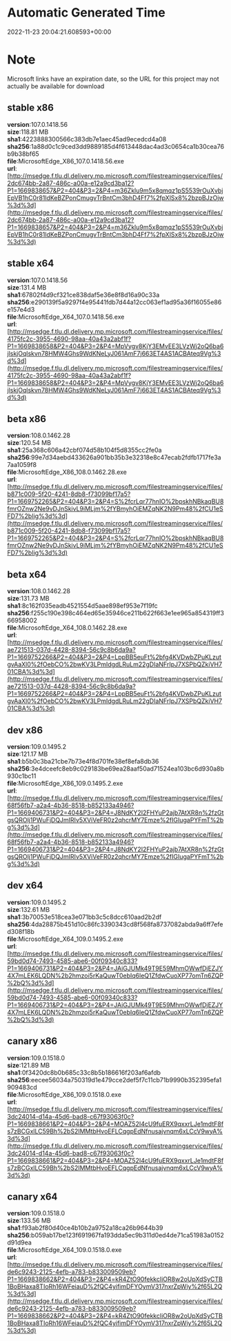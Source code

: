 # Automatic Generated Time
2022-11-23 20:04:21.608593+00:00

# Note
Microsoft links have an expiration date, so the URL for this project may not actually be available for download

## stable x86
**version**:107.0.1418.56  
**size**:118.81 MB  
**sha1**:4223888300566c383db7e1aec45ad9ecedcd4a08  
**sha256**:1a88d0c1c9ced3dd9889185d4f613448dac4ad3c0654ca1b30cea76b9b38bf65  
**file**:MicrosoftEdge_X86_107.0.1418.56.exe  
**url**:[http://msedge.f.tlu.dl.delivery.mp.microsoft.com/filestreamingservice/files/2dc674bb-2a87-486c-a00a-e12a9cd3ba12?P1=1669838657&P2=404&P3=2&P4=m36Zklu9m5x8qmqz1pS5539rOuXvbjEpVB1hC0r81ldKeBZPonCmugvTrBntCm3bhD4Ff7%2fpXlSx8%2bzpBJzOjw%3d%3d](http://msedge.f.tlu.dl.delivery.mp.microsoft.com/filestreamingservice/files/2dc674bb-2a87-486c-a00a-e12a9cd3ba12?P1=1669838657&P2=404&P3=2&P4=m36Zklu9m5x8qmqz1pS5539rOuXvbjEpVB1hC0r81ldKeBZPonCmugvTrBntCm3bhD4Ff7%2fpXlSx8%2bzpBJzOjw%3d%3d)  

## stable x64
**version**:107.0.1418.56  
**size**:131.4 MB  
**sha1**:67802f4d9cf321ce838daf5e36e8f8d16a90c33a  
**sha256**:e290139f5a9297f4e95441fdb7d44a12cc063ef1ad95a36f16055e86e157e4d3  
**file**:MicrosoftEdge_X64_107.0.1418.56.exe  
**url**:[http://msedge.f.tlu.dl.delivery.mp.microsoft.com/filestreamingservice/files/4175fc2c-3955-4690-98aa-40a43a2abf1f?P1=1669838658&P2=404&P3=2&P4=MpVygv8KjY3EMvEE3LVzWj2oQ6ba6jlskjOqlskvn78HMW4Ghs9WdKNeLyJ061AmF7j663ET4AS1ACBAteq9Vg%3d%3d](http://msedge.f.tlu.dl.delivery.mp.microsoft.com/filestreamingservice/files/4175fc2c-3955-4690-98aa-40a43a2abf1f?P1=1669838658&P2=404&P3=2&P4=MpVygv8KjY3EMvEE3LVzWj2oQ6ba6jlskjOqlskvn78HMW4Ghs9WdKNeLyJ061AmF7j663ET4AS1ACBAteq9Vg%3d%3d)  

## beta x86
**version**:108.0.1462.28  
**size**:120.54 MB  
**sha1**:25a368c606a42cbf074d58b104f5d8355cc2fe0a  
**sha256**:99e7d34aebd433626a901bb35b3e32318e8c47ecab2fdfb1717fe3a7aa1059f8  
**file**:MicrosoftEdge_X86_108.0.1462.28.exe  
**url**:[http://msedge.f.tlu.dl.delivery.mp.microsoft.com/filestreamingservice/files/b871c009-5f20-4241-8db8-f73099bf17a5?P1=1669752265&P2=404&P3=2&P4=S%2fcrLqr77hnIO%2bpskhNBkaqBU8fmrOZnw2Ne9vDJnSkivL9iMLjm%2fYBmyhOiEMZqNK2N9Pm48%2fCU1eSFD7%2bIig%3d%3d](http://msedge.f.tlu.dl.delivery.mp.microsoft.com/filestreamingservice/files/b871c009-5f20-4241-8db8-f73099bf17a5?P1=1669752265&P2=404&P3=2&P4=S%2fcrLqr77hnIO%2bpskhNBkaqBU8fmrOZnw2Ne9vDJnSkivL9iMLjm%2fYBmyhOiEMZqNK2N9Pm48%2fCU1eSFD7%2bIig%3d%3d)  

## beta x64
**version**:108.0.1462.28  
**size**:131.73 MB  
**sha1**:8c162f035eadb4521554d5aae898ef953e7f19fc  
**sha256**:f255c190e398c464ed65e35946ce211b622f663e1ee965a854319ff366958002  
**file**:MicrosoftEdge_X64_108.0.1462.28.exe  
**url**:[http://msedge.f.tlu.dl.delivery.mp.microsoft.com/filestreamingservice/files/ae721513-037d-4428-8394-56c9c8b6da9a?P1=1669752266&P2=404&P3=2&P4=LppBB5euFt%2bfg4KVDwbZPuKLzutgvAaXl0%2fOebCO%2bwKV3LPmIdgdLRuLm22gDIaNFrIpJ7XSPbQZkiVH701CBA%3d%3d](http://msedge.f.tlu.dl.delivery.mp.microsoft.com/filestreamingservice/files/ae721513-037d-4428-8394-56c9c8b6da9a?P1=1669752266&P2=404&P3=2&P4=LppBB5euFt%2bfg4KVDwbZPuKLzutgvAaXl0%2fOebCO%2bwKV3LPmIdgdLRuLm22gDIaNFrIpJ7XSPbQZkiVH701CBA%3d%3d)  

## dev x86
**version**:109.0.1495.2  
**size**:121.17 MB  
**sha1**:b5b0c3ba21cbe7b73e4f8d701fe38ef8efa8db36  
**sha256**:3e4dceefc8eb9c029183be69ea28aaf50ad71524ea103bc6d930a8b930c1bc11  
**file**:MicrosoftEdge_X86_109.0.1495.2.exe  
**url**:[http://msedge.f.tlu.dl.delivery.mp.microsoft.com/filestreamingservice/files/68f56fb7-a2a4-4b36-8518-b852133a4946?P1=1669406731&P2=404&P3=2&P4=J8NdKY2I2FHYuP2ajb7AtXR8n%2fzGtgsQROlj1PWuFjDQJmIRIv5XViVeFR0z2qhcrMY7Emze%2fIGIugaPYFmT%2bg%3d%3d](http://msedge.f.tlu.dl.delivery.mp.microsoft.com/filestreamingservice/files/68f56fb7-a2a4-4b36-8518-b852133a4946?P1=1669406731&P2=404&P3=2&P4=J8NdKY2I2FHYuP2ajb7AtXR8n%2fzGtgsQROlj1PWuFjDQJmIRIv5XViVeFR0z2qhcrMY7Emze%2fIGIugaPYFmT%2bg%3d%3d)  

## dev x64
**version**:109.0.1495.2  
**size**:132.61 MB  
**sha1**:3b70053e518cea3e071bb3c5c8dcc610aad2b2df  
**sha256**:4da28875b451d10c86fc3390343cd8f568fa8737082abda9a6ff7efed308f18b  
**file**:MicrosoftEdge_X64_109.0.1495.2.exe  
**url**:[http://msedge.f.tlu.dl.delivery.mp.microsoft.com/filestreamingservice/files/59bd0d74-7493-4585-abe6-00f09340c833?P1=1669406731&P2=404&P3=2&P4=JAiGJUMk49T9E59MhmOWwfDjEZJY4X7mLEK6LQDN%2b2hmzoi5rKaQuwT0ebIq6leQ1ZfdwCuoXP77omTn6ZQP%2bQ%3d%3d](http://msedge.f.tlu.dl.delivery.mp.microsoft.com/filestreamingservice/files/59bd0d74-7493-4585-abe6-00f09340c833?P1=1669406731&P2=404&P3=2&P4=JAiGJUMk49T9E59MhmOWwfDjEZJY4X7mLEK6LQDN%2b2hmzoi5rKaQuwT0ebIq6leQ1ZfdwCuoXP77omTn6ZQP%2bQ%3d%3d)  

## canary x86
**version**:109.0.1518.0  
**size**:121.89 MB  
**sha1**:0f3420dc8b0b685c33c8b5b186616f203af6afdb  
**sha256**:eecee56034a750319d1e479cce2def5f7c11cb71b9990b352395efa1909483cd  
**file**:MicrosoftEdge_X86_109.0.1518.0.exe  
**url**:[http://msedge.f.tlu.dl.delivery.mp.microsoft.com/filestreamingservice/files/3dc24014-d14a-45d6-bad8-c67f93063f0c?P1=1669838661&P2=404&P3=2&P4=MOAZ52I4cU9fuERX9qxxrLJe1mdtF8fs7zBCGxlLC59Bh%2bS2IMMtbHvoEFLCqgpEdNfnusajvnqm6xLCcV9wyA%3d%3d](http://msedge.f.tlu.dl.delivery.mp.microsoft.com/filestreamingservice/files/3dc24014-d14a-45d6-bad8-c67f93063f0c?P1=1669838661&P2=404&P3=2&P4=MOAZ52I4cU9fuERX9qxxrLJe1mdtF8fs7zBCGxlLC59Bh%2bS2IMMtbHvoEFLCqgpEdNfnusajvnqm6xLCcV9wyA%3d%3d)  

## canary x64
**version**:109.0.1518.0  
**size**:133.56 MB  
**sha1**:f93ab2f80d40ce4b10b2a9752a18ca26b9644b39  
**sha256**:b059ab17be123f691967fa193dda5ec9b311d0ed4de71ca51983a0152d91d9ea  
**file**:MicrosoftEdge_X64_109.0.1518.0.exe  
**url**:[http://msedge.f.tlu.dl.delivery.mp.microsoft.com/filestreamingservice/files/de6c9243-2125-4efb-a783-b833009509eb?P1=1669838662&P2=404&P3=2&P4=kR4ZtO90fekkcIiOR8w2oUpXdSyCTB1BoBHaxa8TIoRh16WFeiauD%2fQC4yifimDFYOymV317nxrZpWiy%2f65L2Q%3d%3d](http://msedge.f.tlu.dl.delivery.mp.microsoft.com/filestreamingservice/files/de6c9243-2125-4efb-a783-b833009509eb?P1=1669838662&P2=404&P3=2&P4=kR4ZtO90fekkcIiOR8w2oUpXdSyCTB1BoBHaxa8TIoRh16WFeiauD%2fQC4yifimDFYOymV317nxrZpWiy%2f65L2Q%3d%3d)  

